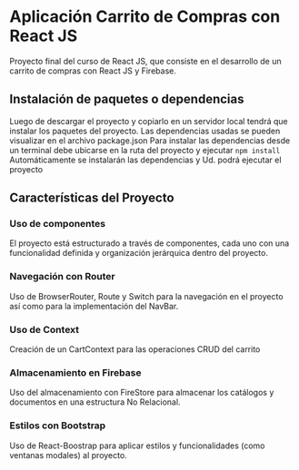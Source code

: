 # Aplicación Carrito de Compras con React JS

Proyecto final del curso de React JS, que consiste en el desarrollo de un carrito de compras con React JS y Firebase.

## Instalación de paquetes o dependencias

Luego de descargar el proyecto y copiarlo en un servidor local tendrá que instalar los paquetes del proyecto.
Las dependencias usadas se pueden visualizar en el archivo package.json
Para instalar las dependencias desde un terminal debe ubicarse en la ruta del proyecto y ejecutar `npm install`
Automáticamente se instalarán las dependencias y Ud. podrá ejecutar el proyecto

## Características del Proyecto

### Uso de componentes
El proyecto está estructurado a través de componentes, cada uno con  una funcionalidad definida y organización jerárquica dentro del proyecto.

### Navegación con Router
Uso de BrowserRouter, Route y Switch para la navegación en el proyecto así como para la implementación del NavBar.

### Uso de Context
Creación de un CartContext para las operaciones CRUD del carrito

### Almacenamiento en Firebase
Uso del almacenamiento con FireStore para almacenar los catálogos y documentos en una estructura No Relacional.

### Estilos con Bootstrap
Uso de React-Boostrap para aplicar estilos y funcionalidades (como ventanas modales) al proyecto.
